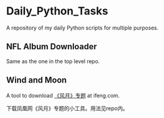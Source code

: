 # Daily_Python_Tasks
A repository of my daily Python scripts for multiple purposes.

## NFL Album Downloader
Same as the one in the top level repo.

## Wind and Moon
A tool to download [《风月》专题](http://ent.ifeng.com/idolnews/fengyue/) at ifeng.com.

下载凤凰网《风月》专题的小工具。用法见repo内。